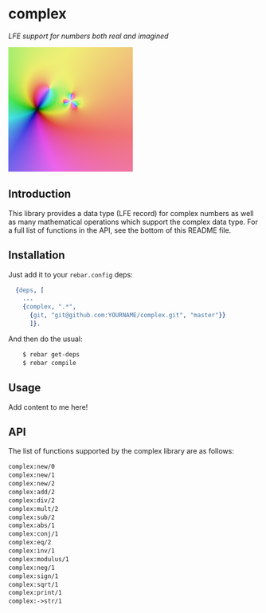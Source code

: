 # complex

*LFE support for numbers both real and imagined*

<img src="resources/images/complex-function-crop-x250.png" />

## Introduction

This library provides a data type (LFE record) for complex numbers as well as
many mathematical operations which support the complex data type. For a full
list of functions in the API, see the bottom of this README file.


## Installation

Just add it to your ``rebar.config`` deps:

```erlang
  {deps, [
    ...
    {complex, ".*",
      {git, "git@github.com:YOURNAME/complex.git", "master"}}
      ]}.
```

And then do the usual:

```bash
    $ rebar get-deps
    $ rebar compile
```


## Usage

Add content to me here!

## API

The list of functions supported by the complex library are as follows:

```cl
complex:new/0
complex:new/1
complex:new/2
complex:add/2
complex:div/2
complex:mult/2
complex:sub/2
complex:abs/1
complex:conj/1
complex:eq/2
complex:inv/1
complex:modulus/1
complex:neg/1
complex:sign/1
complex:sqrt/1
complex:print/1
complex:->str/1
```
